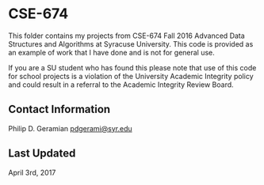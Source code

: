 CSE-674
======== 
This folder contains my projects from CSE-674 
Fall 2016 Advanced Data Structures and Algorithms 
at Syracuse University. This code is provided 
as an example of work that I have done and is 
not for general use. 
  

If you are a SU student who has found this please 
note that use of this code for school projects 
is a violation of the University Academic 
Integrity policy and could result in a referral 
to the Academic Integrity Review Board. 

Contact Information
--------------------
Philip D. Geramian 
pdgerami@syr.edu

Last Updated
-------------
April 3rd, 2017 
